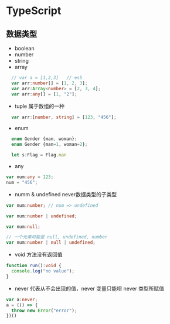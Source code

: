 # TypeScript

## 数据类型
- boolean  
- number  
- string  
- array  
```typescript
  // var a = [1,2,3]   // es5  
  var arr:number[] = [1, 2, 3];
  var arr:Array<number> = [2, 3, 4];
  var arr:any[] = [1, "2"];
```
- tuple  属于数组的一种  
```typescript
  var arr:[number, string] = [123, "456"];
```
- enum  
```typescript
  enum Gender {man, woman};
  enum Gender {man=1, woman=2};

  let s:Flag = Flag.man
```
- any  
```ts
var num:any = 123;
num = "456";
```
- numm & undefined never数据类型的子类型  
```ts
var num:number; // num => undefined

var num:number | undefined;

var num:null;

// 一个元素可能是 null, undefined, number 
var num:number | null | undefined;
```

- void 方法没有返回值  
```ts
function run():void {
  console.log("no value");
}
```

- never 代表从不会出现的值，never 变量只能呗 never 类型所赋值  
```ts
var a:never;
a = (() => {
  throw new Error("error");
})()
```



